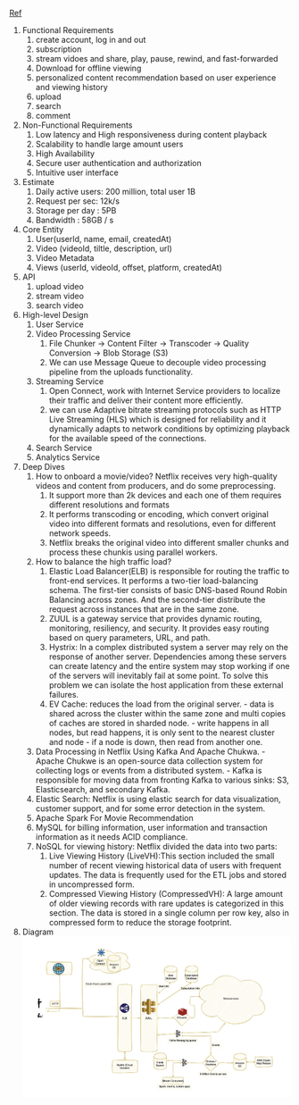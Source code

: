 [Ref](https://www.geeksforgeeks.org/system-design-netflix-a-complete-architecture/)

1. Functional Requirements
   1. create account, log in and out
   2. subscription
   3. stream vidoes and share, play, pause, rewind, and fast-forwarded
   4. Download for offline viewing
   5. personalized content recommendation based on user experience and viewing history
   6. upload
   7. search
   8. comment
2. Non-Functional Requirements
   1. Low latency and High responsiveness during content playback
   2. Scalability to handle large amount users
   3. High Availability
   4. Secure user authentication and authorization
   5. Intuitive user interface
3. Estimate
   1. Daily active users: 200 million, total user 1B
   2. Request per sec: 12k/s
   3. Storage per day : 5PB
   4. Bandwidth : 58GB / s
4. Core Entity
   1. User(userId, name, email, createdAt)
   2. Video (videoId, tiltle, description, url)
   3. Video Metadata
   4. Views (userId, videoId, offset, platform, createdAt)
5. API
   1. upload video
   2. stream video
   3. search video
6. High-level Design
   1. User Service
   2. Video Processing Service
      1. File Chunker -> Content Filter -> Transcoder -> Quality Conversion -> Blob Storage (S3)
      2. We can use  Message Queue to decouple video processing pipeline from the uploads functionality.
   3. Streaming Service
      1. Open Connect, work with Internet Service providers to localize their traffic and deliver their content more efficiently.
      2. we can use Adaptive bitrate streaming protocols such as HTTP Live Streaming (HLS) which is designed for reliability and it dynamically adapts to network conditions by optimizing playback for the available speed of the connections.
   4. Search Service
   5. Analytics Service
7. Deep Dives
   1. How to onboard a movie/video? Netflix receives very high-quality videos and content from producers, and do some preprocessing.
      1. It support more than 2k devices and each one of them requires different resolutions and formats
      2. It performs transcoding or encoding, which convert original video into different formats and resolutions, even for different network speeds.
      3. Netflix breaks the original video into different smaller chunks and process these chunkis using parallel workers.
   2. How to balance the high traffic load?
      1. Elastic Load Balancer(ELB) is responsible for routing the traffic to front-end services. It performs a two-tier load-balancing schema. The first-tier consists of basic DNS-based Round Robin Balancing across zones. And the second-tier distribute the request across instances that are in the same zone.
      2. ZUUL is a gateway service that provides dynamic routing, monitoring, resiliency, and security. It provides easy routing based on query parameters, URL, and path. 
      3. Hystrix: In a complex distributed system a server may rely on the response of another server. Dependencies among these servers can create latency and the entire system may stop working if one of the servers will inevitably fail at some point. To solve this problem we can isolate the host application from these external failures.
      4. EV Cache: reduces the load from the original server. - data is shared across the cluster within the same zone and multi copies of caches are stored in sharded node. - write happens in all nodes, but read happens, it is only sent to the nearest cluster and node - if a node is down, then read from another one.
   3. Data Processing in Netflix Using Kafka And Apache Chukwa. - Apache Chukwe is an open-source data collection system for collecting logs or events from a distributed system. - Kafka is responsible for moving data from fronting Kafka to various sinks: S3, Elasticsearch, and secondary Kafka.
   4. Elastic Search: Netflix is using elastic search for data visualization, customer support, and for some error detection in the system.
   5. Apache Spark For Movie Recommendation
   6. MySQL for billing information, user information and transaction information as it needs ACID compliance.
   7. NoSQL for viewing history: Netflix divided the data into two parts:
      1. Live Viewing History (LiveVH):This section included the small number of recent viewing historical data of users with frequent updates. The data is frequently used for the ETL jobs and stored in uncompressed form.
      2. Compressed Viewing History (CompressedVH): A large amount of older viewing records with rare updates is categorized in this section. The data is stored in a single column per row key, also in compressed form to reduce the storage footprint.
8. Diagram
![Diagram](../../image/netflix1.png)